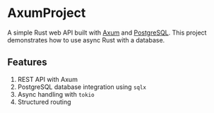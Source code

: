 # AxumProject  
A simple Rust web API built with [Axum](https://github.com/tokio-rs/axum) and [PostgreSQL](https://www.postgresql.org/). 
This project demonstrates how to use async Rust with a database.

## Features  
1. REST API with Axum  
2. PostgreSQL database integration using `sqlx`  
3. Async handling with `tokio`  
4. Structured routing  
